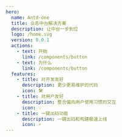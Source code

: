 ```yaml
---
hero:
  name: Antd-one
  title: 业务中台解决方案
  description: 让中台一步到位
  logo: /home.svg
  version: 0.0.1
  actions:
    - text: 开始
      link: /components/button
    - text: 为什么
      link: /components/button
  features:
    - title: 对开发友好
      description: 更少更易维护的代码
      icon: 🛠️
    - title: 对用户友好
      description: 整合偏向用户使用习惯的交互
      icon: 💡
    - title: 一键出码功能
      description: 一键出码和构建极速上线
      icon: ⚡️
---
```

